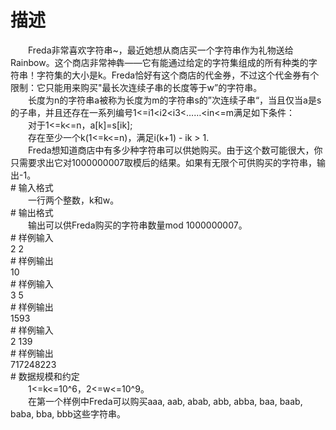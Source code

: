 <div id="pcont1" style="margin-top:20px; display:block;">

# 描述

<div class="pdcont">　　Freda非常喜欢字符串~，最近她想从商店买一个字符串作为礼物送给Rainbow。这个商店非常神犇——它有能通过给定的字符集组成的所有种类的字符串！字符集的大小是k。Freda恰好有这个商店的代金券，不过这个代金券有个限制：它只能用来购买&#34;最长次连续子串的长度等于w”的字符串。<br/>
　　长度为n的字符串a被称为长度为m的字符串s的”次连续子串“，当且仅当a是s的子串，并且还存在一系列编号1&lt;=i1&lt;i2&lt;i3&lt;……&lt;in&lt;=m满足如下条件：<br/>
　　对于1&lt;=k&lt;=n，a[k]=s[ik];<br/>
　　存在至少一个k(1&lt;=k&lt;=n)，满足i(k+1) - ik &gt; 1.<br/>
　　Freda想知道商店中有多少种字符串可以供她购买。由于这个数可能很大，你只需要求出它对1000000007取模后的结果。如果有无限个可供购买的字符串，输出-1。</div>
# 输入格式

<div class="pdcont">　　一行两个整数，k和w。</div>
# 输出格式

<div class="pdcont">　　输出可以供Freda购买的字符串数量mod 1000000007。</div>
# 样例输入

<div class="pddata">2 2</div>
# 样例输出

<div class="pddata">10</div>
# 样例输入

<div class="pddata">3 5</div>
# 样例输出

<div class="pddata">1593</div>
# 样例输入

<div class="pddata">2 139</div>
# 样例输出

<div class="pddata">717248223</div>
# 数据规模和约定

<div class="pdcont">　　1&lt;=k&lt;=10^6，2&lt;=w&lt;=10^9。<br/>
　　在第一个样例中Freda可以购买aaa, aab, abab, abb, abba, baa, baab, baba, bba, bbb这些字符串。</div>

</div>